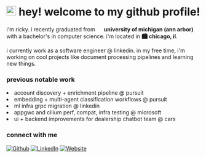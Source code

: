 <h1><img src="https://images.emojiterra.com/twitter/v13.1/512px/1f63a.png" width="25"/> hey! welcome to my github profile!</h1>


<p> i'm ricky. i recently graduated from <img src="https://brand.umich.edu/assets/brand/style-guide/logo-guidelines/Block_M-Hex.png" width="15"/> <b> university of michigan (ann arbor)</b> with a bachelor's in computer science. i'm located in <b>🏙️ chicago, il</b>.</p>
<p>i currently work as a software engineer @ linkedin. in my free time, i'm working on cool projects like document processing pipelines and learning new things.</p>

<h3>previous notable work</h3>
  <li>account discovery + enrichment pipeline @ pursuit</li>
  <li>embedding + multi-agent classification workflows @ pursuit</li>
  <li>ml infra grpc migration @ linkedin</li>
  <li>appgwc and cilium perf, compat, infra testing @ microsoft</li>
  <li>ui + backend improvements for dealership chatbot team @ cars</li>
  

<h3>connect with me</b></h3>

<p>
  <a href="https://github.com/rickysumho" target="_blank"><img alt="Github" src="https://img.shields.io/badge/GitHub-%2312100E.svg?&style=for-the-badge&logo=Github&logoColor=white" /></a> 
  <a href="https://www.linkedin.com/in/rickysumho/" target="_blank"><img alt="LinkedIn" src="https://img.shields.io/badge/linkedin-%230077B5.svg?&style=for-the-badge&logo=linkedin&logoColor=white" /></a>
  <a href="https://rickysumho.com/" target="_blank"><img alt="Website" src="https://img.shields.io/badge/website-000000?style=for-the-badge&logo=About.me&logoColor=white" /></a>
</p>
